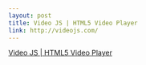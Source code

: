 ```yaml
--- 
layout: post
title: Video JS | HTML5 Video Player
link: http://videojs.com/
---
```

<a href="http://videojs.com/">Video JS | HTML5 Video Player</a><br>
